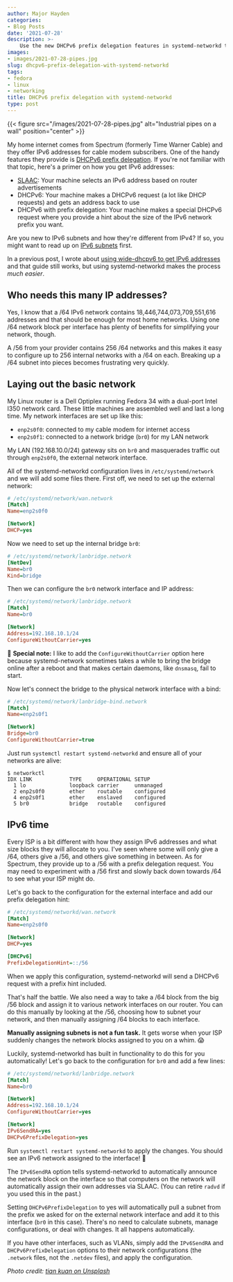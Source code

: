 ```yaml
---
author: Major Hayden
categories:
- Blog Posts
date: '2021-07-28'
description: >-
    Use the new DHCPv6 prefix delegation features in systemd-networkd to make IPv6 subnetting easy! 🎉
images:
- images/2021-07-28-pipes.jpg
slug: dhcpv6-prefix-delegation-with-systemd-networkd
tags:
- fedora
- linux
- networking
title: DHCPv6 prefix delegation with systemd-networkd
type: post
---
```


{{< figure src="/images/2021-07-28-pipes.jpg" alt="Industrial pipes on a wall" position="center" >}}

My home internet comes from Spectrum (formerly Time Warner Cable) and they offer
IPv6 addresses for cable modem subscribers. One of the handy features they
provide is [DHCPv6 prefix delegation]. If you're not familiar with that topic,
here's a primer on how you get IPv6 addresses:

* [SLAAC]: Your machine selects an IPv6 address based on router advertisements
* DHCPv6: Your machine makes a DHCPv6 request (a lot like DHCP requests) and
  gets an address back to use
* DHCPv6 with prefix delegation: Your machine makes a special DHCPv6 request
  where you provide a hint about the size of the IPv6 network prefix you want.

Are you new to IPv6 subnets and how they're different from IPv4? If so, you
might want to read up on [IPv6 subnets] first.

In a previous post, I wrote about [using wide-dhcpv6 to get IPv6 addresses] and
that guide still works, but using systemd-networkd makes the process *much
easier*.

[DHCPv6 prefix delegation]: https://en.wikipedia.org/wiki/Prefix_delegation
[SLAAC]: https://en.wikipedia.org/wiki/IPv6#Stateless_address_autoconfiguration_(SLAAC)
[IPv6 subnets]: https://docs.netgate.com/pfsense/en/latest/network/ipv6/subnets.html
[using wide-dhcpv6 to get IPv6 addresses]: /2015/09/11/time-warner-road-runner-linux-and-large-ipv6-subnets/

## Who needs this many IP addresses?

Yes, I know that a /64 IPv6 network contains 18,446,744,073,709,551,616
addresses and that should be enough for most home networks. Using one /64
network block per interface has plenty of benefits for simplifying your network,
though.

A /56 from your provider contains 256 /64 networks and this makes it easy to
configure up to 256 internal networks with a /64 on each. Breaking up a /64
subnet into pieces becomes frustrating very quickly.

## Laying out the basic network

My Linux router is a Dell Optiplex running Fedora 34 with a dual-port Intel I350
network card. These little machines are assembled well and last a long time. My
network interfaces are set up like this:

* `enp2s0f0`: connected to my cable modem for internet access
* `enp2s0f1`: connected to a network bridge (`br0`) for my LAN network

My LAN (192.168.10.0/24) gateway sits on `br0` and masquerades traffic out
through `enp2s0f0`, the external network interface.

All of the systemd-networkd configuration lives in `/etc/systemd/network` and we
will add some files there. First off, we need to set up the external network:

```ini
# /etc/systemd/network/wan.network
[Match]
Name=enp2s0f0

[Network]
DHCP=yes
```

Now we need to set up the internal bridge `br0`:

```ini
# /etc/systemd/network/lanbridge.network
[NetDev]
Name=br0
Kind=bridge
```

Then we can configure the `br0` network interface and IP address:

```ini
# /etc/systemd/network/lanbridge.network
[Match]
Name=br0

[Network]
Address=192.168.10.1/24
ConfigureWithoutCarrier=yes
```

🤔 **Special note:** I like to add the `ConfigureWithoutCarrier` option here
because systemd-network sometimes takes a while to bring the bridge online after
a reboot and that makes certain daemons, like `dnsmasq`, fail to start.

Now let's connect the bridge to the physical network interface with a bind:

```ini
# /etc/systemd/network/lanbridge-bind.network
[Match]
Name=enp2s0f1

[Network]
Bridge=br0
ConfigureWithoutCarrier=true
```

Just run `systemctl restart systemd-networkd` and ensure all of your networks
are alive:

```console
$ networkctl
IDX LINK            TYPE     OPERATIONAL SETUP     
  1 lo              loopback carrier     unmanaged
  2 enp2s0f0        ether    routable    configured
  4 enp2s0f1        ether    enslaved    configured
  5 br0             bridge   routable    configured
```

## IPv6 time

Every ISP is a bit different with how they assign IPv6 addresses and what size
blocks they will allocate to you. I've seen where some will only give a /64,
others give a /56, and others give something in between. As for Spectrum, they
provide up to a /56 with a prefix delegation request. You may need to experiment
with a /56 first and slowly back down towards /64 to see what your ISP might do.

Let's go back to the configuration for the external interface and add our prefix delegation hint:

```ini
# /etc/systemd/networkd/wan.network
[Match]
Name=enp2s0f0

[Network]
DHCP=yes

[DHCPv6]
PrefixDelegationHint=::/56
```

When we apply this configuration, systemd-networkd will send a DHCPv6 request
with a prefix hint included.

That's half the battle. We also need a way to take a /64 block from the big /56
block and assign it to various network interfaces on our router. You can do this
manually by looking at the /56, choosing how to subnet your network, and then
manually assigning /64 blocks to each interface.

**Manually assigning subnets is not a fun task.** It gets worse when your ISP
suddenly changes the network blocks assigned to you on a whim. 😱

Luckily, systemd-networkd has built in functionality to do this for you
automatically! Let's go back to the configuration for `br0` and add a few lines:

```ini
# /etc/systemd/networkd/lanbridge.network
[Match]
Name=br0

[Network]
Address=192.168.10.1/24
ConfigureWithoutCarrier=yes

[Network]
IPv6SendRA=yes
DHCPv6PrefixDelegation=yes
```

Run `systemctl restart systemd-networkd` to apply the changes. You should see an
IPv6 network assigned to the interface! 🎉

The `IPv6SendRA` option tells systemd-networkd to automatically announce the
network block on the interface so that computers on the network will
automatically assign their own addresses via SLAAC. (You can retire `radvd` if
you used this in the past.)

Setting `DHCPv6PrefixDelegation` to yes will automatically pull a subnet from
the prefix we asked for on the external network interface and add it to this
interface (`br0` in this case). There's no need to calculate subnets, manage
configurations, or deal with changes. It all happens automatically.

If you have other interfaces, such as VLANs, simply add the `IPv6SendRA` and
`DHCPv6PrefixDelegation` options to their network configurations (the `.network`
files, not the `.netdev` files), and apply the configuration.

*Photo credit: [tian kuan on Unsplash](https://unsplash.com/photos/9AxFJaNySB8)*
